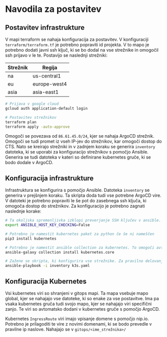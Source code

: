 # Navodila za postavitev

## Postavitev infrastrukture

V mapi terraform se nahaja konfiguracija za postavitev. V konfiguraciji `terraform/terraform.tf` je potrebno popraviti id projekta. V to mapo je potrebno dodati javni ssh ključ, ki se bo dodal na vse strežnike in omogočil ssh prijavo v le te. Postavijo se naslednji strežniki:

| Strežnik | Regija          |
|----------|-----------------|
| na       | us-central1     |
| eu       | europe-west4    |
| asia     | asia-east1      |

```bash
# Prijava v google cloud
gcloud auth application-default login

# Postavitev strežnikov
terraform plan
terraform apply -auto-approve
```

Omogoči se povezava od `86.61.45.0/24`, kjer se nahaja ArgoCD strežnik. Omogoči se tudi promet iz vseh IP-jev do strežnikov, kar omogoči dostop do CTS. Nato se kreirajo strežniki in v zadnjem koraku se generira `inventory` datoteka, ki se uporabi za konfiguracijo strežnikov s pomočjo Ansible. Generira se tudi datoteka v kateri so definirane kubernetes gruče, ki se bodo dodale v ArgoCD.

## Konfiguracija infrastrukture

Infrastruktura se konfigurira s pomočjo Ansible. Datoteka `inventory` se generira v prejšnjem koraku. Ta skripta doda tudi vse potrebne ArgoCD vire. V datoteki je potrebno popraviti le še pot do zasebnega ssh ključa, ki omogoča dostop do strežnikov. Za konfiguracijo je potrebno zagnati naslednje korake:

```bash
# Ta okoljska spremenljivka izklopi preverjanje SSH ključev v ansible. To je uporabno v testnih okoljih za avtomatizacijo povezovanja na nove strežnike brez ročnega potrjevanja njihovih ključev
export ANSIBLE_HOST_KEY_CHECKING=False

# Potrebno je namestit kubernetes paket za python če še ni nameščen
pip3 install kubernetes

# Potrebno je namestit ansible collection za kubernetes. To omogoči avtomatsko dodajanje ArgoCD clusterjev v kubernetes.
ansible-galaxy collection install kubernetes.core

# Zažene se skripta, ki konfigurira vse strežnike. Za pravilno delovanje mora biti prisoten kubeconfig, da lahko Ansible dostopa do kubernetesa, kjer je nameščen ArgoCD
ansible-playbook -i inventory k3s.yaml
```

## Konfiguracija Kubernetes

Vsi kubernetes viri so shranjeni v gitops mapi. Ta mapa vsebuje mapo global, kjer se nahajajo vse datoteke, ki so enake za vse postavitve. Ima pa vsaka kubernetes gruča tudi svojo mapo, kjer se nahajajo viri specifični zanjo. Te viri so avtomatsko dodani v kubernetes gruče s pomočjo ArgoCD.

Kubernetes `IngressRoute` viri imajo vpisanje domene s pomočjo nip.io. Potrebno je prilagoditi te vire z novimi domenami, ki se bodo prevedle v pravilne ip naslove. Nahajajo se v `gitops/<ime_strežnika>/`